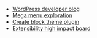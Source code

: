 * [WordPress developer blog](https://developer.wordpress.org/news/)
* [Mega menu exploration](https://developer.wordpress.org/news/2024/02/29/an-introduction-to-block-based-mega-menus/)
* [Create block theme plugin](https://wordpress.org/plugins/create-block-theme/)
* [Extensibility high impact board](https://github.com/orgs/WordPress/projects/146)
